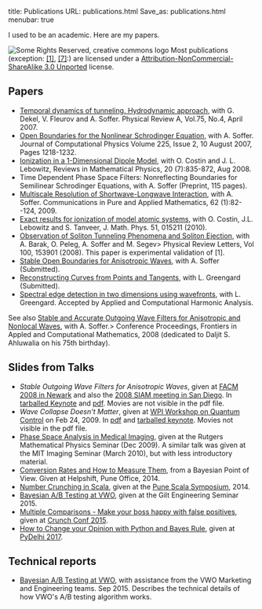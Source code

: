 title: Publications
 URL: publications.html
Save_as: publications.html
menubar: true

I used to be an academic. Here are my papers.

<img src="/media/somerights20.png" alt="Some Rights Reserved, creative commons logo">
Most publications (exception: <a href="pubs/DCFS.pdf">[1]</a>, <a href="pubs/soliton_tunneling_experiment.pdf">[7]</a>:) are licensed under a <a href="http://creativecommons.org/licenses/by-nc-sa/3.0/">Attribution-NonCommercial-ShareAlike 3.0 Unported</a> license.

## Papers

- [Temporal dynamics of tunneling. Hydrodynamic approach](pubs/DCFS.pdf), with G. Dekel, V. Fleurov and A. Soffer. Physical Review A, Vol.75, No.4, April 2007.
- [Open Boundaries for the Nonlinear Schrodinger Equation](pubs/jcp_schrodinger_tdpsf.pdf), with A. Soffer. Journal of Computational Physics Volume 225, Issue 2, 10 August 2007, Pages 1218-1232.
- [Ionization in a 1-Dimensional Dipole Model](pubs/dipole_delta.pdf), with O. Costin and J. L. Lebowitz, Reviews in Mathematical Physics, 20 (7):835-872, Aug 2008.
- Time Dependent Phase Space Filters: Nonreflecting Boundaries for Semilinear Schrodinger Equations, with A. Soffer (Preprint, 115 pages).
- [Multiscale Resolution of Shortwave-Longwave Interaction](pubs/multiscale.pdf), with A. Soffer. Communications in Pure and Applied Mathematics, 62 (1):82--124, 2009.
- [Exact results for ionization of model atomic systems](http://link.aip.org/link/?JMP/51/015211), with O. Costin, J.L. Lebowitz and S. Tanveer, J. Math. Phys. 51, 015211 (2010).
- [Observation of Soliton Tunneling Phenomena and Soliton Ejection](pubs/soliton_tunneling_experiment.pdf), with A. Barak, O. Peleg, A. Soffer and M. Segev> Physical Review Letters, Vol 100, 153901 (2008). This paper is experimental validation of [1].
- [Stable Open Boundaries for Anisotropic Waves](pubs/anisotropic_tdpsf.pdf), with A. Soffer (Submitted).
- [Reconstructing Curves from Points and Tangents](pubs/ctd.pdf), with L. Greengard (Submitted).
- [Spectral edge detection in two dimensions using wavefronts](pubs/wf_segment.pdf), with L. Greengard. Accepted by Applied and Computational Harmonic Analysis.

See also [Stable and Accurate Outgoing Wave Filters for Anisotropic and Nonlocal Waves](pubs/facm_proceedings.pdf), with A. Soffer.> Conference Proceedings, Frontiers in Appled and Computational Mathematics, 2008 (dedicated to Daljit S. Ahluwalia on his 75th birthday).

## Slides from Talks

- *Stable Outgoing Wave Filters for Anisotropic Waves*, given at [FACM 2008 in Newark](http://m.njit.edu/Events/FACM08/) and also the [2008 SIAM meeting in San Diego](http://www.siam.org/meetings/an08/program.php). In <a href="pubs/slides/SIAM_July_2008.tgz">tarballed Keynote</a> and <a href="pubs/slides/SIAM_July_2008.pdf">pdf</a>. Movies are not visible in the pdf file.
- *Wave Collapse Doesn't Matter*, given at [WPI Workshop on Quantum Control](http://www.wpi.ac.at/event_view.php?id_activity=113) on Feb 24, 2009. In [pdf](pubs/slides/wpi_wave_collapse.pdf) and [tarballed keynote](pubs/slides/wpi_wave_collapse.tar.gz). Movies not visible in the pdf file.
- [Phase Space Analysis in Medical Imaging](pubs/slides/rutgers_math_phys.pdf), given at the Rutgers Mathematical Physics Seminar (Dec 2009). A similar talk was given at the MIT Imaging Seminar (March 2010), but with less introductory material.
- [Conversion Rates and How to Measure Them](/pubs/slides/helpshift_2014/slides.html), from a Bayesian Point of View. Given at Helpshift, Pune Office, 2014.
- [Number Crunching in Scala](/pubs/slides/thoughtworks_scientific_2014/slides.html), given at the [Pune Scala Symposium](http://info.thoughtworks.com/pune-scala-symposium-april-12-registration.html), 2014.
- [Bayesian A/B Testing at VWO](/pubs/slides/gilt_bayesian_ab_2015/slides.html), given at the Gilt Engineering Seminar 2015.
- [Multiple Comparisons - Make your boss happy with false positives](/pubs/slides/crunch_conf_2015/slides.html), given at [Crunch Conf 2015](http://crunchconf.com/).
- [How to Change your Opinion with Python and Bayes Rule](/pubs/slides/pydelhi_2017/slides.html), given at [PyDelhi 2017](https://cfp.pydelhi.org/pydelhi-conference-2017/proposals/).

## Technical reports

- [Bayesian A/B Testing at VWO](/pubs/VWO_SmartStats_technical_whitepaper.pdf), with assistance from the VWO Marketing and Engineering teams. Sep 2015. Describes the technical details of how VWO's A/B testing algorithm works.
